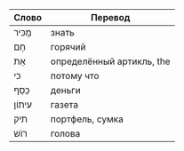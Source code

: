 Слово  | Перевод
---|---
מָכּיר | знать
חָם | горячий
אֵת | определённый артикль, the
כי | потому что
כֵסֵף | деньги
עיתוֹן | газета
תיק | портфель, сумка
רוֹשׁ | голова

